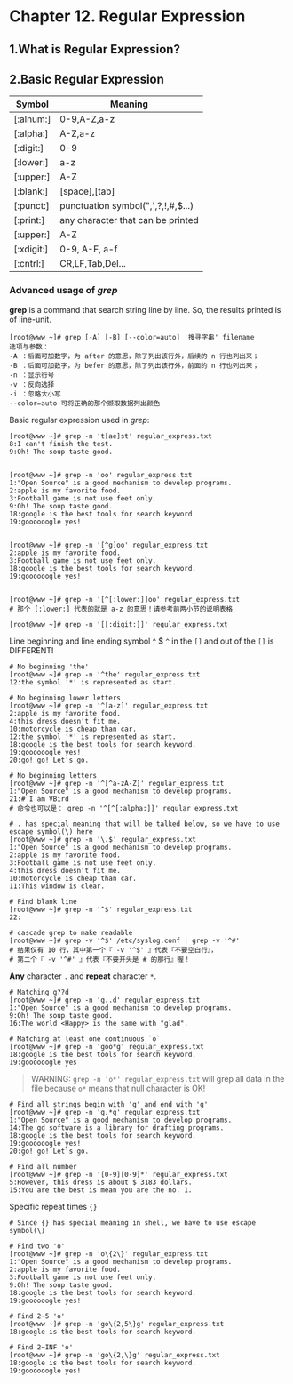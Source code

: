 # Chapter 12. Regular Expression

## 1.What is Regular Expression?

## 2.Basic Regular Expression

| Symbol | Meaning |
| --- | --- |
| \[:alnum:\] | 0-9,A-Z,a-z |
| \[:alpha:\] | A-Z,a-z |
| \[:digit:\] | 0-9 |
| \[:lower:\] | a-z |
| \[:upper:\] | A-Z |
| \[:blank:\] | \[space\],\[tab\] |
| \[:punct:\] | punctuation symbol(",',?,!,#,$...) |
| \[:print:\] | any character that can be printed |
| \[:upper:\] | A-Z |
| \[:xdigit:] | 0-9, A-F, a-f |
| \[:cntrl:\] | CR,LF,Tab,Del... |

### Advanced usage of *grep*

**grep** is a command that search string line by line. So, the results printed is of line-unit.

```
[root@www ~]# grep [-A] [-B] [--color=auto] '搜寻字串' filename
选项与参数：
-A ：后面可加数字，为 after 的意思，除了列出该行外，后续的 n 行也列出来；
-B ：后面可加数字，为 befer 的意思，除了列出该行外，前面的 n 行也列出来；
-n ：显示行号
-v ：反向选择
-i ：忽略大小写
--color=auto 可将正确的那个撷取数据列出颜色
```

Basic regular expression used in *grep*:

```
[root@www ~]# grep -n 't[ae]st' regular_express.txt
8:I can't finish the test.
9:Oh! The soup taste good.


[root@www ~]# grep -n 'oo' regular_express.txt
1:"Open Source" is a good mechanism to develop programs.
2:apple is my favorite food.
3:Football game is not use feet only.
9:Oh! The soup taste good.
18:google is the best tools for search keyword.
19:goooooogle yes!


[root@www ~]# grep -n '[^g]oo' regular_express.txt
2:apple is my favorite food.
3:Football game is not use feet only.
18:google is the best tools for search keyword.
19:goooooogle yes!


[root@www ~]# grep -n '[^[:lower:]]oo' regular_express.txt
# 那个 [:lower:] 代表的就是 a-z 的意思！请参考前两小节的说明表格

[root@www ~]# grep -n '[[:digit:]]' regular_express.txt
```

Line beginning and line ending symbol ^ $
`^` in the `[]` and out of the `[]` is DIFFERENT!
```
# No beginning 'the'
[root@www ~]# grep -n '^the' regular_express.txt
12:the symbol '*' is represented as start.

# No beginning lower letters
[root@www ~]# grep -n '^[a-z]' regular_express.txt
2:apple is my favorite food.
4:this dress doesn't fit me.
10:motorcycle is cheap than car.
12:the symbol '*' is represented as start.
18:google is the best tools for search keyword.
19:goooooogle yes!
20:go! go! Let's go.

# No beginning letters
[root@www ~]# grep -n '^[^a-zA-Z]' regular_express.txt
1:"Open Source" is a good mechanism to develop programs.
21:# I am VBird
# 命令也可以是： grep -n '^[^[:alpha:]]' regular_express.txt
```

```
# . has special meaning that will be talked below, so we have to use escape symbol(\) here
[root@www ~]# grep -n '\.$' regular_express.txt
1:"Open Source" is a good mechanism to develop programs.
2:apple is my favorite food.
3:Football game is not use feet only.
4:this dress doesn't fit me.
10:motorcycle is cheap than car.
11:This window is clear.

# Find blank line
[root@www ~]# grep -n '^$' regular_express.txt
22:

# cascade grep to make readable
[root@www ~]# grep -v '^$' /etc/syslog.conf | grep -v '^#'
# 结果仅有 10 行，其中第一个『 -v '^$' 』代表『不要空白行』，
# 第二个『 -v '^#' 』代表『不要开头是 # 的那行』喔！
```

**Any** character `.` and **repeat** character `*`.

```
# Matching g??d
[root@www ~]# grep -n 'g..d' regular_express.txt
1:"Open Source" is a good mechanism to develop programs.
9:Oh! The soup taste good.
16:The world <Happy> is the same with "glad".

# Matching at least one continuous `o`
[root@www ~]# grep -n 'goo*g' regular_express.txt
18:google is the best tools for search keyword.
19:goooooogle yes
```

> WARNING:  `grep -n 'o*' regular_express.txt` will grep all data in the file because `o*` means that null character is OK!

```
# Find all strings begin with 'g' and end with 'g'
[root@www ~]# grep -n 'g.*g' regular_express.txt
1:"Open Source" is a good mechanism to develop programs.
14:The gd software is a library for drafting programs.
18:google is the best tools for search keyword.
19:goooooogle yes!
20:go! go! Let's go.

# Find all number
[root@www ~]# grep -n '[0-9][0-9]*' regular_express.txt
5:However, this dress is about $ 3183 dollars.
15:You are the best is mean you are the no. 1.
```

Specific repeat times `{}`

```
# Since {} has special meaning in shell, we have to use escape symbol(\)

# Find two 'o'
[root@www ~]# grep -n 'o\{2\}' regular_express.txt
1:"Open Source" is a good mechanism to develop programs.
2:apple is my favorite food.
3:Football game is not use feet only.
9:Oh! The soup taste good.
18:google is the best tools for search keyword.
19:goooooogle yes!

# Find 2~5 'o'
[root@www ~]# grep -n 'go\{2,5\}g' regular_express.txt
18:google is the best tools for search keyword.

# Find 2~INF 'o'
[root@www ~]# grep -n 'go\{2,\}g' regular_express.txt
18:google is the best tools for search keyword.
19:goooooogle yes!
```
